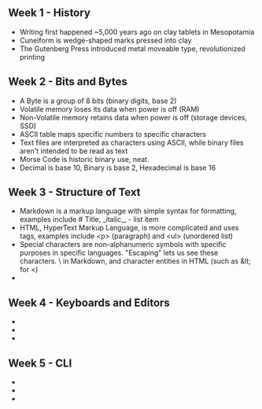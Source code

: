 ## Week 1 - History
- Writing first happened ~5,000 years ago on clay tablets in Mesopotamia
- Cuneiform is wedge-shaped marks pressed into clay
- The Gutenberg Press introduced metal moveable type, revolutionized printing
## Week 2 - Bits and Bytes
- A Byte is a group of 8 bits (binary digits, base 2)
- Volatile memory loses its data when power is off (RAM)
- Non-Volatile memory retains data when power is off (storage devices, SSD)
- ASCII table maps specific numbers to specific characters
- Text files are interpreted as characters using ASCII, while binary files aren't intended to be read as text
- Morse Code is historic binary use, neat.
- Decimal is base 10, Binary is base 2, Hexadecimal is base 16
## Week 3 - Structure of Text
- Markdown is a markup language with simple syntax for formatting, examples include \# Title, \_italic_, \- list item
- HTML, HyperText Markup Language, is more complicated and uses tags, examples include &lt;p&gt; (paragraph) and &lt;ul&gt; (unordered list)
- Special characters are non-alphanumeric symbols with specific purposes in specific languages. "Escaping" lets us see these characters. \ in Markdown, and character entities in HTML (such as \&lt; for &lt;)
- 
## Week 4 - Keyboards and Editors
- 
- 
- 
## Week 5 - CLI
- 
- 
- 
